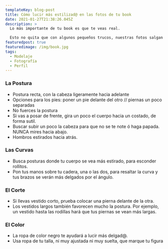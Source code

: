 ```yaml
---
templateKey: blog-post
title: Cómo lucir más estilizad@ en las fotos de tu book
date: 2021-01-27T21:38:26.045Z
description: >
  Lo más importante de tu book es que te veas real.

  Esto no quita que con algunos pequeños trucos, nuestras fotos salgan mejor y nuestra figura más estilizada. Esto no te despoja lo de natural, simplemente hace que resalten tus mejores aspectos.
featuredpost: true
featuredimage: /img/book.jpg
tags:
  - Modelaje
  - Fotografía
  - Perfil
---
```

<!--StartFragment-->

### La Postura

* Postura recta, con la cabeza ligeramente hacia adelante
* Opciones para los pies: poner un pie delante del otro // piernas un poco separadas
* No fuerces la postura
* Si vas a posar de frente, gira un poco el cuerpo hacia un costado, de forma sutil.
* Buscar subir un poco la cabeza para que no se te note ó haga papada. NUNCA mires hacia abajo.
* Hombros estirados hacia atrás.

### Las Curvas

* Busca posturas donde tu cuerpo se vea más estirado, para esconder rollitos.
* Pon tus manos sobre tu cadera, una o las dos, para resaltar la curva y tus brazos se verán más delgados por el ángulo.

### El Corte

* Si llevas vestido corto, prueba colocar una pierna delante de la otra.
* Los vestidos largos también favorecen mucho la postura. Por ejemplo, un vestido hasta las rodillas hará que tus piernas se vean más largas.

### El Color

* La ropa de color negro te ayudará a lucir más delgad@.
* Usa ropa de tu talla, ni muy ajustada ni muy suelta, que marque tu figura

<!--EndFragment-->